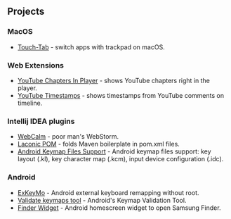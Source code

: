 ## Projects

### MacOS
- [Touch-Tab](https://github.com/ris58h/Touch-Tab) - switch apps with trackpad on macOS. 

### Web Extensions
- [YouTube Chapters In Player](https://github.com/ris58h/youtube-chapters-in-player) - shows YouTube chapters right in the player.
- [YouTube Timestamps](https://github.com/ris58h/youtube-timestamps) - shows timestamps from YouTube comments on timeline.

### Intellij IDEA plugins
- [WebCalm](https://github.com/ris58h/WebCalm) - poor man's WebStorm.
- [Laconic POM](https://github.com/ris58h/laconic-pom) - folds Maven boilerplate in pom.xml files.
- [Android Keymap Files Support](https://github.com/ris58h/android-keymaps-intellij) - Android keymap files support: key layout (.kl), key character map (.kcm), input device configuration (.idc).

### Android
- [ExKeyMo](https://github.com/ris58h/exkeymo-web) - Android external keyboard remapping without root. 
- [Validate keymaps tool](https://github.com/ris58h/validatekeymaps) -  Android's Keymap Validation Tool.
- [Finder Widget](https://github.com/ris58h/galaxyfinder-widget) - Android homescreen widget to open Samsung Finder.
